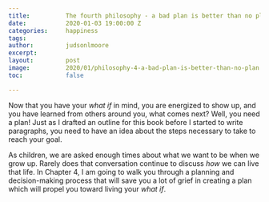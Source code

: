 ```yaml
---
title:			The fourth philosophy - a bad plan is better than no plan
date:			2020-01-03 19:00:00 Z
categories:		happiness
tags:			
author:			judsonlmoore
excerpt:		
layout:			post
image:			2020/01/philosophy-4-a-bad-plan-is-better-than-no-plan.png
toc:			false

---
```


Now that you have your *what if* in mind, you are energized to show up, and you have learned from others around you, what comes next? Well, you need a plan! Just as I drafted an outline for this book before I started to write paragraphs, you need to have an idea about the steps necessary to take to reach your goal.

As children, we are asked enough times about what we want to be when we grow up. Rarely does that conversation continue to discuss *how* we can live that life. In Chapter 4, I am going to walk you through a planning and decision-making process that will save you a lot of grief in creating a plan which will propel you toward living your *what if*.